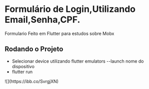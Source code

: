 <h1>Formulário de Login,Utilizando Email,Senha,CPF.</h1>

Formulario Feito em Flutter para estudos sobre Mobx

<h2>Rodando o Projeto</h2>
<ul>
 <li>Selecionar device utilizando flutter emulators --launch nome do dispositivo</li>
 <li>flutter run</li>
</ul>
![](https://ibb.co/SvrgjXN)





